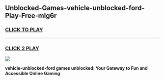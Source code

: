
## Unblocked-Games-vehicle-unblocked-ford-Play-Free-mlg6r
<h3>
<a href="https://premium76.site?title=vehicle-unblocked-ford&ref=23A">CLICK TO PLAY</a></h3>
<hr>

<h3>
<a href="https://premium76.site?title=vehicle-unblocked-ford&ref=23A">CLICK 2 PLAY</a>
  
</h3>

<a href="https://premium76.site?title=vehicle-unblocked-ford&ref=23A"><img src="https://clearcache.store/games.png"></a>


**vehicle-unblocked-ford games unblocked: Your Gateway to Fun and Accessible Online Gaming**
